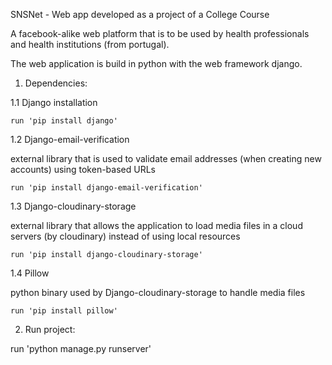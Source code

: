 SNSNet - Web app developed as a project of a College Course

A facebook-alike web platform that is to be used by health professionals and health institutions (from portugal).

The web application is build in python with the web framework django. 

1. Dependencies:

1.1 Django installation

    run 'pip install django'

1.2 Django-email-verification 

external library that is used to validate email addresses (when creating new accounts) using token-based URLs

    run 'pip install django-email-verification'

1.3 Django-cloudinary-storage 

external library that allows the application to load media files in a cloud servers (by cloudinary) instead of using local resources

    run 'pip install django-cloudinary-storage'

1.4 Pillow 

python binary used by Django-cloudinary-storage to handle media files

    run 'pip install pillow'
    
    
2. Run project:

  run 'python manage.py runserver'

  
